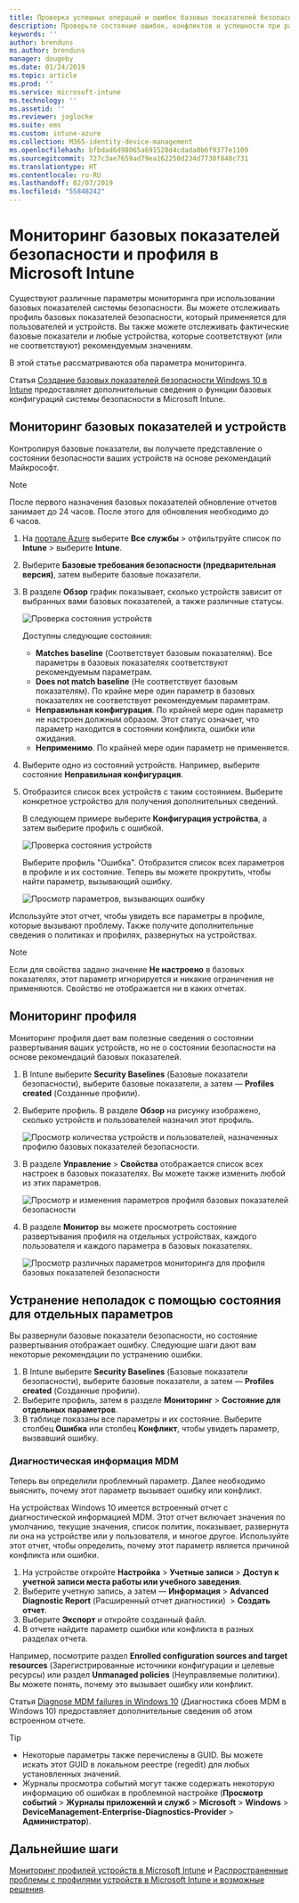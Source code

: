 ```yaml
---
title: Проверка успешных операций и ошибок базовых показателей безопасности в Microsoft Intune в Azure | Документация Майкрософт
description: Проверьте состояние ошибок, конфликтов и успешности при развертывании базовых показателей безопасности для пользователей и устройств в Microsoft Intune MDM. Дополнительные сведения о том, как устранить неполадки с помощью клиентских журналов и функций отчетов в Intune.
keywords: ''
author: brenduns
ms.author: brenduns
manager: dougeby
ms.date: 01/24/2019
ms.topic: article
ms.prod: ''
ms.service: microsoft-intune
ms.technology: ''
ms.assetid: ''
ms.reviewer: joglocke
ms.suite: ems
ms.custom: intune-azure
ms.collection: M365-identity-device-management
ms.openlocfilehash: bfbdad6d98065a691528d4cdada0b6f9377e1109
ms.sourcegitcommit: 727c3ae7659ad79ea162250d234d7730f840c731
ms.translationtype: HT
ms.contentlocale: ru-RU
ms.lasthandoff: 02/07/2019
ms.locfileid: "55848242"
---
```

# <a name="monitor-the-security-baseline-and-profile-in-microsoft-intune"></a>Мониторинг базовых показателей безопасности и профиля в Microsoft Intune

Существуют различные параметры мониторинга при использовании базовых показателей системы безопасности. Вы можете отслеживать профиль базовых показателей безопасности, который применяется для пользователей и устройств. Вы также можете отслеживать фактические базовые показатели и любые устройства, которые соответствуют (или не соответствуют) рекомендуемым значениям.

В этой статье рассматриваются оба параметра мониторинга.

Статья [Создание базовых показателей безопасности Windows 10 в Intune](security-baselines.md) предоставляет дополнительные сведения о функции базовых конфигураций системы безопасности в Microsoft Intune.

## <a name="monitor-the-baseline-and-your-devices"></a>Мониторинг базовых показателей и устройств

Контролируя базовые показатели, вы получаете представление о состоянии безопасности ваших устройств на основе рекомендаций Майкрософт.

> [!NOTE]
> После первого назначения базовых показателей обновление отчетов занимает до 24 часов. После этого для обновления необходимо до 6 часов.

1. На [портале Azure](https://portal.azure.com/) выберите **Все службы** > отфильтруйте список по **Intune** > выберите **Intune**.
2. Выберите **Базовые требования безопасности (предварительная версия)**, затем выберите базовые показатели.
3. В разделе **Обзор** график показывает, сколько устройств зависит от выбранных вами базовых показателей, а также различные статусы.

    ![Проверка состояния устройств](./media/security-baselines-monitor/overview.png)

    Доступны следующие состояния:

    - **Matches baseline** (Соответствует базовым показателям). Все параметры в базовых показателях соответствуют рекомендуемым параметрам.
    - **Does not match baseline** (Не соответствует базовым показателям). По крайне мере один параметр в базовых показателях не соответствует рекомендуемым параметрам.
    - **Неправильная конфигурация**. По крайней мере один параметр не настроен должным образом. Этот статус означает, что параметр находится в состоянии конфликта, ошибки или ожидания.
    - **Неприменимо**. По крайней мере один параметр не применяется.

4. Выберите одно из состояний устройств. Например, выберите состояние **Неправильная конфигурация**.

5. Отобразится список всех устройств с таким состоянием. Выберите конкретное устройство для получения дополнительных сведений. 

    В следующем примере выберите **Конфигурация устройства**, а затем выберите профиль с ошибкой.

    ![Проверка состояния устройств](./media/security-baselines-monitor/device-configuration-profile-list.png)

    Выберите профиль "Ошибка". Отобразится список всех параметров в профиле и их состояние. Теперь вы можете прокрутить, чтобы найти параметр, вызывающий ошибку.

    ![Просмотр параметров, вызывающих ошибку](./media/security-baselines-monitor/profile-with-error-status.png)

Используйте этот отчет, чтобы увидеть все параметры в профиле, которые вызывают проблему. Также получите дополнительные сведения о политиках и профилях, развернутых на устройствах.

> [!NOTE]
> Если для свойства задано значение **Не настроено** в базовых показателях, этот параметр игнорируется и никакие ограничения не применяются. Свойство не отображается ни в каких отчетах.

## <a name="monitor-the-profile"></a>Мониторинг профиля

Мониторинг профиля дает вам полезные сведения о состоянии развертывания ваших устройств, но не о состоянии безопасности на основе рекомендаций базовых показателей.

1. В Intune выберите **Security Baselines** (Базовые показатели безопасности), выберите базовые показатели, а затем — **Profiles created** (Созданные профили).

2. Выберите профиль. В разделе **Обзор** на рисунку изображено, сколько устройств и пользователей назначил этот профиль.

    ![Просмотр количества устройств и пользователей, назначенных профилю базовых показателей безопасности.](./media/security-baselines-monitor/existing-profile-overview.png)

3. В разделе **Управление** > **Свойства** отображается список всех настроек в базовых показателях. Вы можете также изменить любой из этих параметров.

    ![Просмотр и изменения параметров профиля базовых показателей безопасности](./media/security-baselines-monitor/manage-settings.png)

4. В разделе **Монитор** вы можете просмотреть состояние развертывания профиля на отдельных устройствах, каждого пользователя и каждого параметра в базовых показателях.

    ![Просмотр различных параметров мониторинга для профиля базовых показателей безопасности](./media/security-baselines-monitor/monitor-status-options.png)

## <a name="troubleshoot-using-per-setting-status"></a>Устранение неполадок с помощью состояния для отдельных параметров

Вы развернули базовые показатели безопасности, но состояние развертывания отображает ошибку. Следующие шаги дают вам некоторые рекомендации по устранению ошибки.

1. В Intune выберите **Security Baselines** (Базовые показатели безопасности), выберите базовые показатели, а затем — **Profiles created** (Созданные профили).
2. Выберите профиль, затем в разделе **Мониторинг** > **Состояние для отдельных параметров**.
3. В таблице показаны все параметры и их состояние. Выберите столбец **Ошибка** или столбец **Конфликт**, чтобы увидеть параметр, вызвавший ошибку.

### <a name="mdm-diagnostic-information"></a>Диагностическая информация MDM

Теперь вы определили проблемный параметр. Далее необходимо выяснить, почему этот параметр вызывает ошибку или конфликт. 

На устройствах Windows 10 имеется встроенный отчет с диагностической информацией MDM. Этот отчет включает значения по умолчанию, текущие значения, список политик, показывает, развернута ли она на устройстве или у пользователя, и многое другое. Используйте этот отчет, чтобы определить, почему этот параметр является причиной конфликта или ошибки.

1. На устройстве откройте **Настройка** > **Учетные записи** > **Доступ к учетной записи места работы или учебного заведения**.
2. Выберите учетную запись, а затем — **Информация** > **Advanced Diagnostic Report** (Расширенный отчет диагностики)  > **Создать отчет**.
3. Выберите **Экспорт** и откройте созданный файл.
4. В отчете найдите параметр ошибки или конфликта в разных разделах отчета.

  Например, посмотрите раздел **Enrolled configuration sources and target resources** (Зарегистрированные источники конфигурации и целевые ресурсы) или раздел **Unmanaged policies** (Неуправляемые политики). Вы можете понять, почему это вызывает ошибку или конфликт.

Статья [Diagnose MDM failures in Windows 10](https://docs.microsoft.com/windows/client-management/mdm/diagnose-mdm-failures-in-windows-10) (Диагностика сбоев MDM в Windows 10) предоставляет дополнительные сведения об этом встроенном отчете.

> [!TIP]
> - Некоторые параметры также перечислены в GUID. Вы можете искать этот GUID в локальном реестре (regedit) для любых установленных значений.
> - Журналы просмотра событий могут также содержать некоторую информацию об ошибках в проблемной настройке (**Просмотр событий** > **Журналы приложений и служб** > **Microsoft** > **Windows** > **DeviceManagement-Enterprise-Diagnostics-Provider** > **Администратор**).

## <a name="next-steps"></a>Дальнейшие шаги

[Мониторинг профилей устройств в Microsoft Intune](device-profile-monitor.md) и [Распространенные проблемы с профилями устройств в Microsoft Intune и возможные решения](device-profile-troubleshoot.md).
